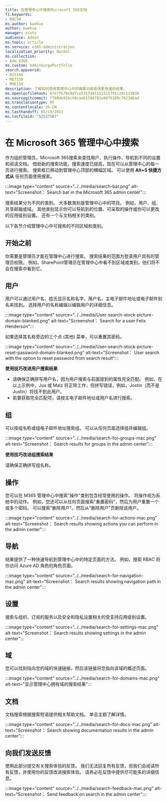```yaml
---
title: 在管理中心中搜索Microsoft 365文档
f1.keywords:
- NOCSH
ms.author: kwekua
author: kwekua
manager: scotv
audience: Admin
ms.topic: article
ms.service: o365-administration
localization_priority: Normal
ms.collection:
- Adm_O365
ms.custom: AdminSurgePortfolio
search.appverid:
- BCS160
- MET150
- MOE150
description: 了解如何使用管理中心中的搜索功能获得更快速的结果。
ms.openlocfilehash: 87e7fb78e9d7ce535f481151515791c20c115836
ms.sourcegitcommit: f780de91bc00caeb1598781e0076106c76234bad
ms.translationtype: MT
ms.contentlocale: zh-CN
ms.lasthandoff: 05/19/2021
ms.locfileid: "52537507"
---
```

# <a name="search-in-the-microsoft-365-admin-center"></a>在 Microsoft 365 管理中心中搜索

作为组织管理员，Microsoft 365搜索来查找用户、执行操作、导航到不同的设置和阅读文档。 借助新的搜索功能，搜索速度已提高，现在可以从管理中心的每一页进行搜索。 搜索框已移动到管理中心顶部的横幅区域。 可以使用 **Alt+S 快捷方式从** 任何页面使用搜索。

:::image type="content" source="../../media/search-bar.png" alt-text="Screenshot： Search bar in the Microsoft 365 admin center":::

搜索结果分为不同的类别。 大多数类别是管理中心中的项目。 例如，用户、组、共享邮箱或域。 其他类别显示你可以导航到的位置、可采取的操作或你可以更改的应用级别设置。 还有一个与文档相关的类别。

以下各节介绍管理中心中可搜索的不同区域和类别。

## <a name="before-you-begin"></a>开始之前

你需要是管理员才能在管理中心进行搜索。 搜索结果的范围为登录用户具有的管理员权限。 例如，SharePoint管理员在管理中心中看不到区域或类别，他们将不会在搜索中看到它。

## <a name="users"></a>用户

用户可以通过用户名、姓氏显示名称名字、用户名、主电子邮件地址或电子邮件别名来找到。 选择用户的名称编辑以编辑用户的详细信息。

:::image type="content" source="../../media/User-search-stock-picture-domain-blanked.png" alt-text="Screenshot： Search for a user Felix Henderson":::

如果选择其名称旁边的三个点 (其他) 菜单，可以重置其密码。

:::image type="content" source="../../media/User-search-stock-picture-reset-password-domain-blanked.png" alt-text="Screenshot： User search with the option to reset password from search result":::

**使用技巧改进用户搜索结果**

- 请确保正确拼写用户名，因为用户搜索与前面提到的属性完全匹配。 例如，在以上示例中，Jus 或 Malz 将正常工作，但拼写错误，例如，Jostin（而不是 Justin）将找不到此用户。
- 若要获取完全匹配项，请按主电子邮件地址或用户名进行搜索。

## <a name="groups"></a>组

可以按组名称或组电子邮件地址搜索组。 可以从任何页面选择组并编辑组。

:::image type="content" source="../../media/search-for-groups-mac.png" alt-text="Screenshot： Search results for groups in the admin center":::

**使用技巧改进组搜索结果**

请确保正确拼写组名称。

## <a name="actions"></a>操作

您可以在 M365 管理中心中搜索"操作"类别包含经常使用的操作。 将操作视为系统中的动作。 例如，您还可以从任何页面搜索"重置密码"，然后为用户重置一个或多个密码。 可以搜索"删除用户"，然后从"删除用户"页删除该用户。

:::image type="content" source="../../media/search-for-actions-mac.png" alt-text="Screenshot： Search results showing actions you can perform in the admin center":::

## <a name="navigation"></a>导航

结果提供了一种快速导航到管理中心中的特定页面的方法。 例如，搜索 RBAC 将你访问 Azure AD 角色的角色页面。

:::image type="content" source="../../media/search-for-navigation-mac.png" alt-text="Screenshot： Search results showing navigation path in the admin center":::

## <a name="settings"></a>设置

搜索与组织、订阅的服务以及安全和隐私设置相关的受支持应用级别设置。

:::image type="content" source="../../media/search-for-settings-mac.png" alt-text="Screenshot： Search results showing settings in the admin center":::

## <a name="domain"></a>域

您可以找到指向您的域的快速链接，然后该链接将您指向该域的概述页面。

:::image type="content" source="../../media/search-for-domains-mac.png" alt-text="显示管理中心拥有域的搜索结果":::

## <a name="documentation"></a>文档

文档搜索根据搜索短语提供相关帮助文档。 单击主题了解详情。

:::image type="content" source="../../media/search-for-docs-mac.png" alt-text="Screenshot： Search showing documentation results in the admin center":::

## <a name="send-us-feedback"></a>向我们发送反馈

使用此部分提交有关搜索体验的反馈。 我们无法回复所有反馈，但我们会阅读所有反馈，并使用你的反馈改进搜索体验。 请务必在反馈中提供尽可能多的详细信息。

:::image type="content" source="../../media/search-feedback-mac.png" alt-text="Screenshot： Send feedback on search in the admin center":::